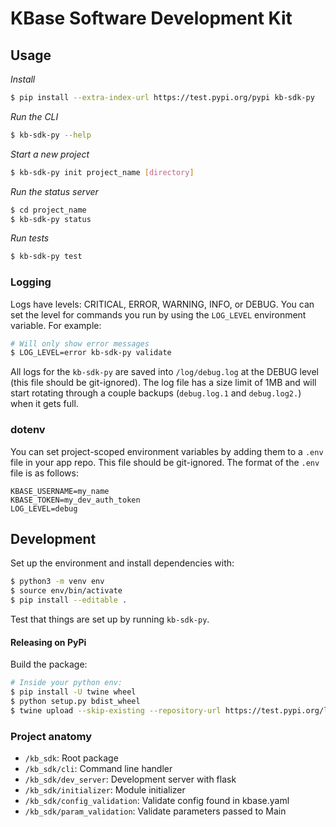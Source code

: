 # KBase Software Development Kit

## Usage

_Install_

```sh
$ pip install --extra-index-url https://test.pypi.org/pypi kb-sdk-py 
```

_Run the CLI_

```sh
$ kb-sdk-py --help
```

_Start a new project_

```sh
$ kb-sdk-py init project_name [directory]
```

_Run the status server_

```sh
$ cd project_name
$ kb-sdk-py status
```

_Run tests_

```sh
$ kb-sdk-py test
```

### Logging

Logs have levels: CRITICAL, ERROR, WARNING, INFO, or DEBUG. You can set the level for commands you run by using the `LOG_LEVEL` environment variable. For example:

```sh
# Will only show error messages
$ LOG_LEVEL=error kb-sdk-py validate
```

All logs for the `kb-sdk-py` are saved into `/log/debug.log` at the DEBUG level (this file should be git-ignored). The log file has a size limit of 1MB and will start rotating through a couple backups (`debug.log.1` and `debug.log2.`) when it gets full.

### dotenv

You can set project-scoped environment variables by adding them to a `.env` file in your app repo. This file should be git-ignored. The format of the `.env` file is as follows:

```
KBASE_USERNAME=my_name
KBASE_TOKEN=my_dev_auth_token
LOG_LEVEL=debug
```

## Development

Set up the environment and install dependencies with:

```sh
$ python3 -m venv env
$ source env/bin/activate
$ pip install --editable .
```

Test that things are set up by running `kb-sdk-py`.

#### Releasing on PyPi

Build the package:

```sh
# Inside your python env:
$ pip install -U twine wheel
$ python setup.py bdist_wheel
$ twine upload --skip-existing --repository-url https://test.pypi.org/legacy/ dist/*
```

### Project anatomy

* `/kb_sdk`: Root package
* `/kb_sdk/cli`: Command line handler
* `/kb_sdk/dev_server`: Development server with flask
* `/kb_sdk/initializer`: Module initializer
* `/kb_sdk/config_validation`: Validate config found in kbase.yaml
* `/kb_sdk/param_validation`: Validate parameters passed to Main
